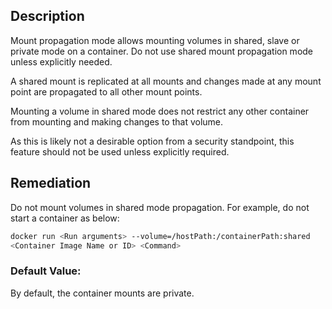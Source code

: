 ## Description

Mount propagation mode allows mounting volumes in shared, slave or private mode on a container. Do not use shared mount propagation mode unless explicitly needed.

A shared mount is replicated at all mounts and changes made at any mount point are propagated to all other mount points.

Mounting a volume in shared mode does not restrict any other container from mounting and making changes to that volume.

As this is likely not a desirable option from a security standpoint, this feature should not be used unless explicitly required.

## Remediation

Do not mount volumes in shared mode propagation. For example, do not start a container as below:

```bash
docker run <Run arguments> --volume=/hostPath:/containerPath:shared
<Container Image Name or ID> <Command>
```

### Default Value:

By default, the container mounts are private.
